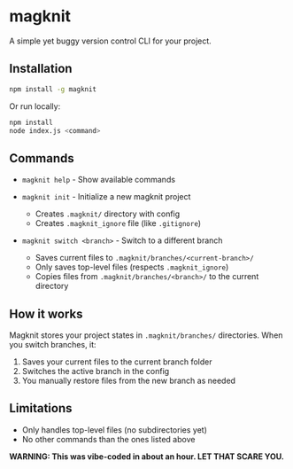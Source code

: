 # magknit

A simple yet buggy version control CLI for your project.

## Installation

```bash
npm install -g magknit
```

Or run locally:
```bash
npm install
node index.js <command>
```

## Commands

- `magknit help` - Show available commands

- `magknit init` - Initialize a new magknit project
  - Creates `.magknit/` directory with config
  - Creates `.magknit_ignore` file (like `.gitignore`)

- `magknit switch <branch>` - Switch to a different branch
  - Saves current files to `.magknit/branches/<current-branch>/`
  - Only saves top-level files (respects `.magknit_ignore`)
  - Copies files from `.magknit/branches/<branch>/` to the current directory

## How it works

Magknit stores your project states in `.magknit/branches/` directories. When you switch branches, it:
1. Saves your current files to the current branch folder
2. Switches the active branch in the config
3. You manually restore files from the new branch as needed

## Limitations

- Only handles top-level files (no subdirectories yet)
- No other commands than the ones listed above

**WARNING: This was vibe-coded in about an hour. LET THAT SCARE YOU.**